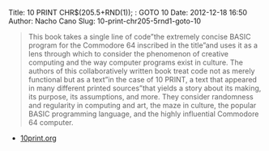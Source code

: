 Title: 10 PRINT CHR$(205.5+RND(1)); : GOTO 10
Date: 2012-12-18 16:50
Author: Nacho Cano
Slug: 10-print-chr205-5rnd1-goto-10

> This book takes a single line of code”the extremely concise BASIC
> program for the Commodore 64 inscribed in the title”and uses it as a
> lens through which to consider the phenomenon of creative computing
> and the way computer programs exist in culture. The authors of this
> collaboratively written book treat code not as merely functional but
> as a text”in the case of 10 PRINT, a text that appeared in many
> different printed sources”that yields a story about its making, its
> purpose, its assumptions, and more. They consider randomness and
> regularity in computing and art, the maze in culture, the popular
> BASIC programming language, and the highly influential Commodore 64
> computer.

- [10print.org][]

  [10print.org]: http://10print.org/
    "10 PRINT CHR$(205.5+RND(1)); : GOTO 10"
